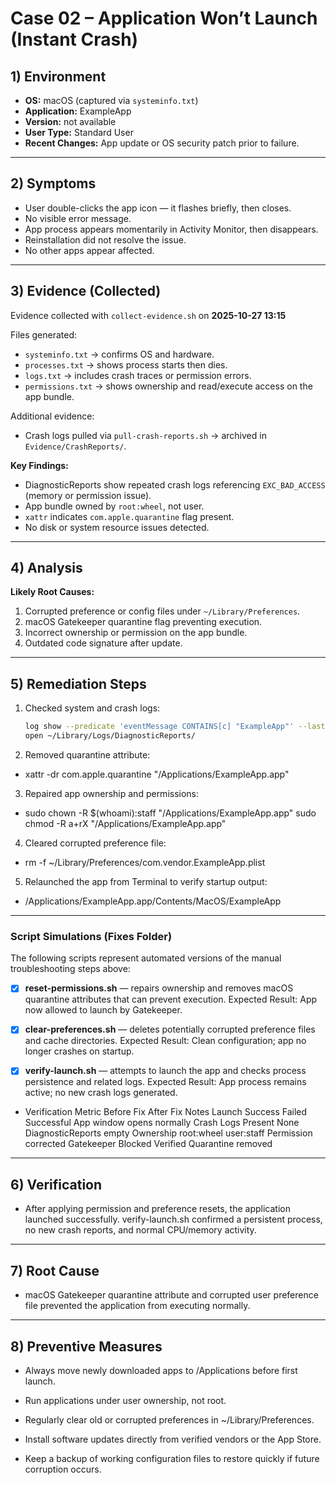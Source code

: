 # Case 02 – Application Won’t Launch (Instant Crash)

## 1) Environment
- **OS:** macOS (captured via `systeminfo.txt`)
- **Application:** ExampleApp
- **Version:** not available
- **User Type:** Standard User
- **Recent Changes:** App update or OS security patch prior to failure.

---

## 2) Symptoms
- User double-clicks the app icon — it flashes briefly, then closes.
- No visible error message.
- App process appears momentarily in Activity Monitor, then disappears.
- Reinstallation did not resolve the issue.
- No other apps appear affected.

---

## 3) Evidence (Collected)
Evidence collected with `collect-evidence.sh` on **2025-10-27 13:15**  

Files generated:
- `systeminfo.txt` → confirms OS and hardware.  
- `processes.txt` → shows process starts then dies.  
- `logs.txt` → includes crash traces or permission errors.  
- `permissions.txt` → shows ownership and read/execute access on the app bundle.  

Additional evidence:
- Crash logs pulled via `pull-crash-reports.sh` → archived in `Evidence/CrashReports/`.

**Key Findings:**
- DiagnosticReports show repeated crash logs referencing `EXC_BAD_ACCESS` (memory or permission issue).  
- App bundle owned by `root:wheel`, not user.  
- `xattr` indicates `com.apple.quarantine` flag present.  
- No disk or system resource issues detected.

---

## 4) Analysis
**Likely Root Causes:**
1. Corrupted preference or config files under `~/Library/Preferences`.  
2. macOS Gatekeeper quarantine flag preventing execution.  
3. Incorrect ownership or permission on the app bundle.  
4. Outdated code signature after update.

---

## 5) Remediation Steps
1. Checked system and crash logs:
   ```bash
   log show --predicate 'eventMessage CONTAINS[c] "ExampleApp"' --last 2h
   open ~/Library/Logs/DiagnosticReports/
2. Removed quarantine attribute:

- xattr -dr com.apple.quarantine "/Applications/ExampleApp.app"


3. Repaired app ownership and permissions:

- sudo chown -R $(whoami):staff "/Applications/ExampleApp.app"
sudo chmod -R a+rX "/Applications/ExampleApp.app"


4. Cleared corrupted preference file:

- rm -f ~/Library/Preferences/com.vendor.ExampleApp.plist


5. Relaunched the app from Terminal to verify startup output:

- /Applications/ExampleApp.app/Contents/MacOS/ExampleApp

---

### Script Simulations (Fixes Folder)

The following scripts represent automated versions of the manual troubleshooting steps above:

- [x] **reset-permissions.sh** — repairs ownership and removes macOS quarantine attributes that can prevent execution.
Expected Result: App now allowed to launch by Gatekeeper.

- [x] **clear-preferences.sh** — deletes potentially corrupted preference files and cache directories.
Expected Result: Clean configuration; app no longer crashes on startup.

- [x] **verify-launch.sh** — attempts to launch the app and checks process persistence and related logs.
Expected Result: App process remains active; no new crash logs generated.

- Verification Metric	Before Fix	After Fix	Notes
Launch Success	Failed	Successful	App window opens normally
Crash Logs	Present	None	DiagnosticReports empty
Ownership	root:wheel	user:staff	Permission corrected
Gatekeeper	Blocked	Verified	Quarantine removed

---

## 6) Verification

- After applying permission and preference resets, the application launched successfully.
verify-launch.sh confirmed a persistent process, no new crash reports, and normal CPU/memory activity.

---

## 7) Root Cause

- macOS Gatekeeper quarantine attribute and corrupted user preference file prevented the application from executing normally.

---

## 8) Preventive Measures

- Always move newly downloaded apps to /Applications before first launch.

- Run applications under user ownership, not root.

- Regularly clear old or corrupted preferences in ~/Library/Preferences.

- Install software updates directly from verified vendors or the App Store.

- Keep a backup of working configuration files to restore quickly if future corruption occurs.